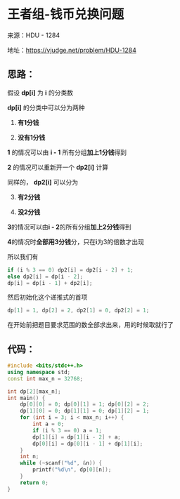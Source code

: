 # 王者组-钱币兑换问题

来源：HDU - 1284

地址：https://vjudge.net/problem/HDU-1284

## 思路：

假设 **dp[i]** 为 **i** 的分类数

**dp[i]** 的分类中可以分为两种

1. **有1分钱**

2. **没有1分钱**

**1** 的情况可以由 **i - 1** 所有分组**加上1分钱**得到

**2** 的情况可以重新开一个 **dp2[i]** 计算

同样的， **dp2[i]** 可以分为

3. **有2分钱**

4. **没2分钱**

**3**的情况可以由**i - 2**的所有分组**加上2分钱**得到

**4**的情况时**全部用3分钱**分，只在**i**为3的倍数才出现

所以我们有

```cpp
if (i % 3 == 0) dp2[i] = dp2[i - 2] + 1;
else dp2[i] = dp[i - 2];
dp[i] = dp[i - 1] + dp2[i];
```

然后初始化这个递推式的首项

```cpp
dp[1] = 1, dp[2] = 2, dp2[1] = 0, dp2[2] = 1;
```

在开始前把题目要求范围的数全部求出来，用的时候取就行了

## 代码：

```cpp
#include <bits/stdc++.h>
using namespace std;
const int max_n = 32768;

int dp[2][max_n];
int main() {
    dp[0][0] = 0; dp[0][1] = 1; dp[0][2] = 2;
    dp[1][0] = 0; dp[1][1] = 0; dp[1][2] = 1;
    for (int i = 3; i < max_n; i++) {
        int a = 0;
        if (i % 3 == 0) a = 1;
        dp[1][i] = dp[1][i - 2] + a;
        dp[0][i] = dp[0][i - 1] + dp[1][i];
    }
    int n;
    while (~scanf("%d", &n)) {
        printf("%d\n", dp[0][n]);
    }
    return 0;
}
```